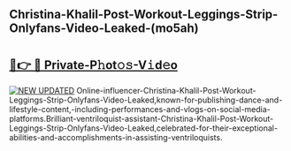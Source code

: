 ## Christina-Khalil-Post-Workout-Leggings-Strip-Onlyfans-Video-Leaked-(mo5ah)


# <h2><a href="https://mediaupload.pro?-19M">🔗👉 🔴 Private-P𝚑ot𝚘𝚜-V𝚒d𝚎o</a></h2>

[![NEW UPDATED](https://i.imgur.com/0qMVB7G.gif)](https://mediaupload.pro?-19M)
Online-influencer-Christina-Khalil-Post-Workout-Leggings-Strip-Onlyfans-Video-Leaked,known-for-publishing-dance-and-lifestyle-content,-including-performances-and-vlogs-on-social-media-platforms.Brilliant-ventriloquist-assistant-Christina-Khalil-Post-Workout-Leggings-Strip-Onlyfans-Video-Leaked,celebrated-for-their-exceptional-abilities-and-accomplishments-in-assisting-ventriloquists.  